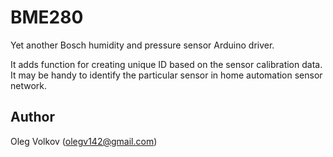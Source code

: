 # BME280
Yet another Bosch humidity and pressure sensor Arduino driver.

It adds function for creating unique ID based on the sensor calibration data. It may be handy
to identify the particular sensor in home automation sensor network.

## Author

Oleg Volkov (olegv142@gmail.com)

